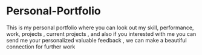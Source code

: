 # Personal-Portfolio
This is my personal portfolio where you can look out my skill, performance, work, projects , current projects , and also if you interested with me you can send me your personalized valuable feedback , we can make a beautiful connection for further work
